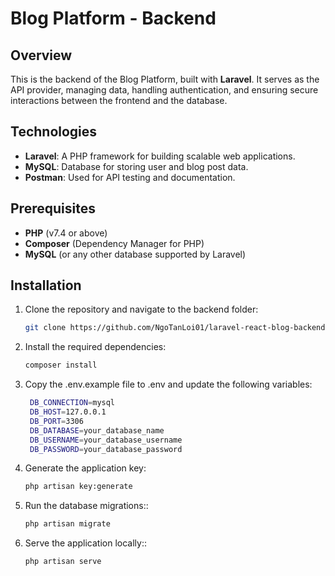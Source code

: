 
# Blog Platform - Backend

## Overview
This is the backend of the Blog Platform, built with **Laravel**. It serves as the API provider, managing data, handling authentication, and ensuring secure interactions between the frontend and the database.

## Technologies
- **Laravel**: A PHP framework for building scalable web applications.
- **MySQL**: Database for storing user and blog post data.
- **Postman**: Used for API testing and documentation.

## Prerequisites
- **PHP** (v7.4 or above)
- **Composer** (Dependency Manager for PHP)
- **MySQL** (or any other database supported by Laravel)

## Installation

1. Clone the repository and navigate to the backend folder:
   ```bash
   git clone https://github.com/NgoTanLoi01/laravel-react-blog-backend/
2. Install the required dependencies:
   ```bash
   composer install
3. Copy the .env.example file to .env and update the following variables:
   ```bash
    DB_CONNECTION=mysql
    DB_HOST=127.0.0.1
    DB_PORT=3306
    DB_DATABASE=your_database_name
    DB_USERNAME=your_database_username
    DB_PASSWORD=your_database_password
4. Generate the application key:
   ```bash
   php artisan key:generate
5. Run the database migrations::
   ```bash
   php artisan migrate
6. Serve the application locally::
   ```bash
   php artisan serve
